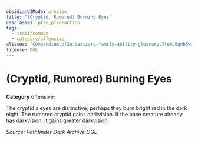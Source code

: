 ```yaml
---
obsidianUIMode: preview
title: "(Cryptid, Rumored) Burning Eyes"
cssclasses: pf2e,pf2e-action
tags:
  - trait/common
  - category/offensive
aliases: "Compendium.pf2e.bestiary-family-ability-glossary.Item.Bqnh5wiXVymfDgTw"
license: OGL
---
```

# (Cryptid, Rumored) Burning Eyes

### 

**Category** offensive; 




The cryptid's eyes are distinctive; perhaps they burn bright red in the dark night. The rumored cryptid gains darkvision. If the base creature already has darkvision, it gains greater darkvision.

*Source: Pathfinder Dark Archive*
*OGL*